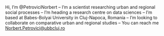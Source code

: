 Hi, I’m @PetroviciNorbert
–  I’m a scientist researching urban and regional social processes 
–  I’m heading a research centre on data sciences
–  I’m based at Babes-Bolyai University in Cluj-Napoca, Romania
–  I’m looking to collaborate on comparative urban and regional studies
–  You can reach me Norbert.Petrovici@ubbcluj.ro
